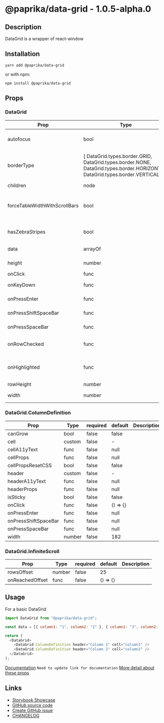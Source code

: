 <!-- start: Autogenerated - do not modify -->

# @paprika/data-grid - 1.0.5-alpha.0

## Description

DataGrid is a wrapper of react-window

## Installation

```
yarn add @paprika/data-grid
```

or with npm:

```
npm install @paprika/data-grid
```

## Props

### DataGrid

| Prop                          | Type                                                                                                                        | required | default                    | Description                                                                                  |
| ----------------------------- | --------------------------------------------------------------------------------------------------------------------------- | -------- | -------------------------- | -------------------------------------------------------------------------------------------- |
| autofocus                     | bool                                                                                                                        | false    | true                       | If the data cell should automatically get focus                                              |
| borderType                    | [ DataGrid.types.border.GRID, DataGrid.types.border.NONE, DataGrid.types.border.HORIZONTAL, DataGrid.types.border.VERTICAL] | false    | DataGrid.types.border.GRID | Define the look for borders in the table types.DataGrid.GRID, types.DataGrid.NONE, etc.      |
| children                      | node                                                                                                                        | true     | -                          |                                                                                              |
| forceTableWidthWithScrollBars | bool                                                                                                                        | false    | false                      | This will force the table to include in the calculation of the table the scrollbar thickness |
| hasZebraStripes               | bool                                                                                                                        | false    | false                      | Add an alternate background on the DataGrid's rows                                           |
| data                          | arrayOf                                                                                                                     | false    | []                         | Array of data to be stored in the DataGrid                                                   |
| height                        | number                                                                                                                      | false    | 600                        | Sets the height of the DataGrid                                                              |
| onClick                       | func                                                                                                                        | false    | null                       | Callback onClick                                                                             |
| onKeyDown                     | func                                                                                                                        | false    | () => {}                   | Callback onKeyDown press                                                                     |
| onPressEnter                  | func                                                                                                                        | false    | null                       | Callback when Enter key is pressed                                                           |
| onPressShiftSpaceBar          | func                                                                                                                        | false    | null                       | Callback when Shift + Spacebar is pressed                                                    |
| onPressSpaceBar               | func                                                                                                                        | false    | null                       | Callback when Spacebar is pressed                                                            |
| onRowChecked                  | func                                                                                                                        | false    | () => {}                   | Callback when user click the f key. Might change in the future                               |
| onHighlighted                 | func                                                                                                                        | false    | () => {}                   | Callback with information about the prev and next highlighted cell                           |
| rowHeight                     | number                                                                                                                      | false    | 36                         | Sets the row height                                                                          |
| width                         | number                                                                                                                      | false    | null                       | Sets the DataGrid width                                                                      |

### DataGrid.ColumnDefinition

| Prop                 | Type   | required | default  | Description |
| -------------------- | ------ | -------- | -------- | ----------- |
| canGrow              | bool   | false    | false    |             |
| cell                 | custom | false    | -        |             |
| cellA11yText         | func   | false    | null     |             |
| cellProps            | func   | false    | null     |             |
| cellPropsResetCSS    | bool   | false    | false    |             |
| header               | custom | false    | -        |             |
| headerA11yText       | func   | false    | null     |             |
| headerProps          | func   | false    | null     |             |
| isSticky             | bool   | false    | false    |             |
| onClick              | func   | false    | () => {} |             |
| onPressEnter         | func   | false    | null     |             |
| onPressShiftSpaceBar | func   | false    | null     |             |
| onPressSpaceBar      | func   | false    | null     |             |
| width                | number | false    | 182      |             |

### DataGrid.InfiniteScroll

| Prop            | Type   | required | default  | Description |
| --------------- | ------ | -------- | -------- | ----------- |
| rowsOffset      | number | false    | 25       |             |
| onReachedOffset | func   | false    | () => {} |             |

<!-- end: Autogenerated - do not modify -->
<!-- content -->

## Usage

For a basic DataGrid

```js
import DataGrid from "@paprika/data-grid";

const data = [{ column1: "1", column2: "2" }, { column1: "3", column2: "4" }, { column1: "5", column2: "6" }];

return (
  <DataGrid>
    <DataGrid.ColumnDefinition header="Column 1" cell="column1" />
    <DataGrid.ColumnDefinition header="Column 2" cell="column2" />
  </DataGrid>
);
```

[Documentation](#) `Need to update link for documentation`
[More detail about these props](https://github.com/acl-services/paprika/blob/master/packages/DataGrid/src/DataGrid.js)

<!-- eoContent -->

## Links

- [Storybook Showcase](https://paprika.highbond.com/?path=/story/table-datagrid--showcase)
- [GitHub source code](https://github.com/acl-services/paprika/tree/master/packages/DataGrid/src)
- [Create GitHub issue](https://github.com/acl-services/paprika/issues/new?label=[]&title=@paprika/data-grid%20[help]:%20your%20short%20description&body=%0A%23%20Help%20wanted%0A%0A%23%23%20Please%20write%20your%20question.%0A*A%20clear%20and%20concise%20description%20of%20what%20the%20question%20is*%0A%0A%23%23%20Additional%20context%0A*Add%20any%20other%20context%20or%20screenshots%20about%20your%20question%20here.*%0A)
- [CHANGELOG](https://github.com/acl-services/paprika/tree/master/packages/DataGrid/CHANGELOG.md)
